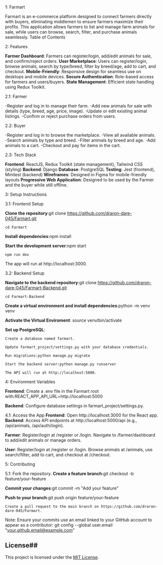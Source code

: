 1: Farmart

Farmart is an e-commerce platform designed to connect farmers directly with buyers, eliminating middlemen to ensure farmers maximize their profits. This application allows farmers to list and manage farm animals for sale, while users can browse, search, filter, and purchase animals seamlessly.
Table of Contents



2: Features

**Farmer Dashboard**: Farmers can register/login, add/edit animals for sale, and confirm/reject orders.
**User Marketplace**: Users can register/login, browse animals, search by type/breed, filter by breed/age, add to cart, and checkout.
**Mobile-Friendly**: Responsive design for seamless use on desktops and mobile devices.
**Secure Authentication**: Role-based access for farmers and users/buyers.
**State Management**: Efficient state handling using Redux Toolkit.

2.1: Farmer

-Register and log in to manage their farm.
-Add new animals for sale with details (type, breed, age, price, image).
-Update or edit existing animal listings.
-Confirm or reject purchase orders from users.

2.2: Buyer

-Register and log in to browse the marketplace.
-View all available animals.
-Search animals by type and breed.
-Filter animals by breed and age.
-Add animals to a cart.
-Checkout and pay for items in the cart.

2.3: Tech Stack

**Frontend**: ReactJS, Redux Toolkit (state management), Tailwind CSS (styling)
**Backend**: Django
**Database**: PostgreSQL
**Testing**: Jest (frontend), Minitest (backend)
**Wireframes**: Designed in Figma for mobile-friendly layouts
**Progressive Web Application**: Designed to be used by the Farmer and the buyer while still offline.

3: Setup Instructions

3.1: Frontend Setup

**Clone the repository**:git clone https://github.com/draron-dare-045/Farmart.git
```
cd Farmart
```

**Install dependencies**:npm install


**Start the development server**:npm start
```
npm run dev
```

The app will run at http://localhost:3000.

3.2: Backend Setup

**Navigate to the backend repository**:git clone https://github.com/draron-dare-045/Farmart-Backend.git
```
cd Farmart-Backend
```

**Create a virtual environment and install dependencies**:python -m venv venv

**Activate the Virtual Enviroment**: source venv/bin/activate

**Set up PostgreSQL**:
```
Create a database named farmart.

Update farmart_project/settings.py with your database credentials.

Run migrations:python manage.py migrate

Start the backend server:python manage.py runserver

The API will run at http://localhost:5000.
```
4: Environment Variables

**Frontend**: Create a .env file in the Farmart root with:REACT_APP_API_URL=http://localhost:5000

**Backend**: Configure database settings in farmart_project/settings.py.


4.1: Access the App
**Frontend**: Open http://localhost:3000 for the React app.
**Backend**: Access API endpoints at http://localhost:5000/api (e.g., /api/animals, /api/auth/login).


**Farmer**:
Register/login at /register or /login.
Navigate to /farmer/dashboard to add/edit animals or manage orders.


**User**:
Register/login at /register or /login.
Browse animals at /animals, use search/filter, add to cart, and checkout at /checkout.



<!-- Testing

Frontend (Jest):cd Farmart
npm test


Backend (Minitest):cd Farmart-Backend
python -m unittest -->



5: Contributing

5.1: Fork the repository.
**Create a feature branch**:git checkout -b feature/your-feature


**Commit your changes**:git commit -m "Add your feature"


**Push to your branch**:git push origin feature/your-feature
```
Create a pull request to the main branch on https://github.com/draron-dare-045/Farmart.
```
Note: Ensure your commits use an email linked to your GitHub account to appear as a contributor:
git config --global user.email "your.github.email@example.com"

## License##

This project is licensed under the [MIT License](./LICENSE).

